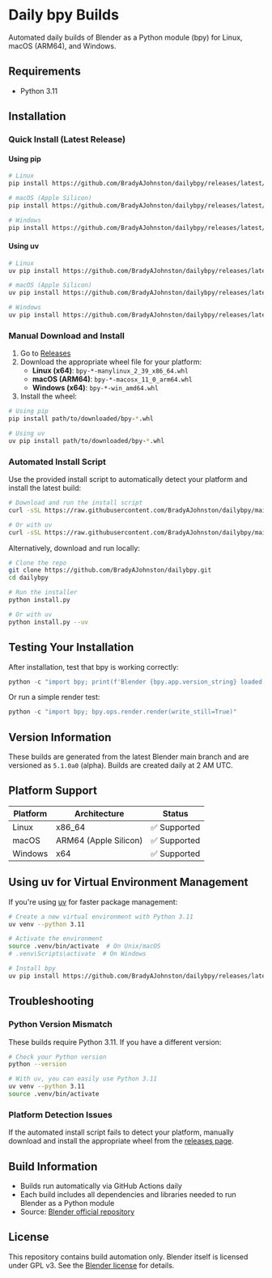 # Daily bpy Builds

Automated daily builds of Blender as a Python module (bpy) for Linux, macOS (ARM64), and Windows.

## Requirements

- Python 3.11

## Installation

### Quick Install (Latest Release)

#### Using pip

```bash
# Linux
pip install https://github.com/BradyAJohnston/dailybpy/releases/latest/download/bpy-5.1.0a0-cp311-cp311-manylinux_2_39_x86_64.whl

# macOS (Apple Silicon)
pip install https://github.com/BradyAJohnston/dailybpy/releases/latest/download/bpy-5.1.0a0-cp311-cp311-macosx_11_0_arm64.whl

# Windows
pip install https://github.com/BradyAJohnston/dailybpy/releases/latest/download/bpy-5.1.0a0-cp311-cp311-win_amd64.whl
```

#### Using uv

```bash
# Linux
uv pip install https://github.com/BradyAJohnston/dailybpy/releases/latest/download/bpy-5.1.0a0-cp311-cp311-manylinux_2_39_x86_64.whl

# macOS (Apple Silicon)
uv pip install https://github.com/BradyAJohnston/dailybpy/releases/latest/download/bpy-5.1.0a0-cp311-cp311-macosx_11_0_arm64.whl

# Windows
uv pip install https://github.com/BradyAJohnston/dailybpy/releases/latest/download/bpy-5.1.0a0-cp311-cp311-win_amd64.whl
```

### Manual Download and Install

1. Go to [Releases](https://github.com/BradyAJohnston/dailybpy/releases)
2. Download the appropriate wheel file for your platform:
   - **Linux (x64)**: `bpy-*-manylinux_2_39_x86_64.whl`
   - **macOS (ARM64)**: `bpy-*-macosx_11_0_arm64.whl`
   - **Windows (x64)**: `bpy-*-win_amd64.whl`
3. Install the wheel:

```bash
# Using pip
pip install path/to/downloaded/bpy-*.whl

# Using uv
uv pip install path/to/downloaded/bpy-*.whl
```

### Automated Install Script

Use the provided install script to automatically detect your platform and install the latest build:

```bash
# Download and run the install script
curl -sSL https://raw.githubusercontent.com/BradyAJohnston/dailybpy/main/install.py | python3

# Or with uv
curl -sSL https://raw.githubusercontent.com/BradyAJohnston/dailybpy/main/install.py | python3 - --uv
```

Alternatively, download and run locally:

```bash
# Clone the repo
git clone https://github.com/BradyAJohnston/dailybpy.git
cd dailybpy

# Run the installer
python install.py

# Or with uv
python install.py --uv
```

## Testing Your Installation

After installation, test that bpy is working correctly:

```python
python -c "import bpy; print(f'Blender {bpy.app.version_string} loaded successfully')"
```

Or run a simple render test:

```python
python -c "import bpy; bpy.ops.render.render(write_still=True)"
```

## Version Information

These builds are generated from the latest Blender main branch and are versioned as `5.1.0a0` (alpha). Builds are created daily at 2 AM UTC.

## Platform Support

| Platform | Architecture | Status |
|----------|-------------|--------|
| Linux | x86_64 | ✅ Supported |
| macOS | ARM64 (Apple Silicon) | ✅ Supported |
| Windows | x64 | ✅ Supported |

## Using uv for Virtual Environment Management

If you're using [uv](https://github.com/astral-sh/uv) for faster package management:

```bash
# Create a new virtual environment with Python 3.11
uv venv --python 3.11

# Activate the environment
source .venv/bin/activate  # On Unix/macOS
# .venv\Scripts\activate  # On Windows

# Install bpy
uv pip install https://github.com/BradyAJohnston/dailybpy/releases/latest/download/bpy-5.1.0a0-cp311-cp311-manylinux_2_39_x86_64.whl
```

## Troubleshooting

### Python Version Mismatch

These builds require Python 3.11. If you have a different version:

```bash
# Check your Python version
python --version

# With uv, you can easily use Python 3.11
uv venv --python 3.11
source .venv/bin/activate
```

### Platform Detection Issues

If the automated install script fails to detect your platform, manually download and install the appropriate wheel from the [releases page](https://github.com/BradyAJohnston/dailybpy/releases).

## Build Information

- Builds run automatically via GitHub Actions daily
- Each build includes all dependencies and libraries needed to run Blender as a Python module
- Source: [Blender official repository](https://github.com/blender/blender)

## License

This repository contains build automation only. Blender itself is licensed under GPL v3. See the [Blender license](https://www.blender.org/about/license/) for details.

